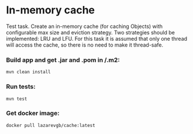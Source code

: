 # In-memory cache
Test task. Create an in-memory cache (for caching Objects) with configurable max size 
and eviction strategy. Two strategies should be implemented: LRU and LFU.
For this task it is assumed that only one thread will access the cache, 
so there is no need to make it thread-safe.

### Build app and get .jar and .pom in /.m2:
```
mvn clean install
```

### Run tests:
```
mvn test
```
### Get docker image:
```
docker pull lazarevgb/cache:latest
```
